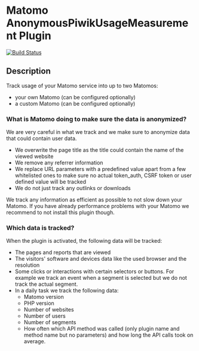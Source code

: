 # Matomo AnonymousPiwikUsageMeasurement Plugin

[![Build Status](https://travis-ci.org/matomo-org/plugin-AnonymousPiwikUsageMeasurement.svg?branch=master)](https://travis-ci.org/matomo-org/plugin-AnonymousPiwikUsageMeasurement)

## Description

Track usage of your Matomo service into up to two Matomos:

* your own Matomo (can be configured optionally)
* a custom Matomo (can be configured optionally)

### What is Matomo doing to make sure the data is anonymized?

We are very careful in what we track and we make sure to anonymize data that could contain user data.

* We overwrite the page title as the title could contain the name of the viewed website
* We remove any referrer information
* We replace URL parameters with a predefined value apart from a few whitelisted ones to make sure no actual token_auth, CSRF token or user defined value will be tracked
* We do not just track any outlinks or downloads

We track any information as efficient as possible to not slow down your Matomo. If you have already performance problems with your Matomo we recommend to not install this plugin though.

### Which data is tracked?

When the plugin is activated, the following data will be tracked:

* The pages and reports that are viewed
* The visitors' software and devices data like the used browser and the resolution
* Some clicks or interactions with certain selectors or buttons. For example we track an event when a segment is selected but we do not track the actual segment.
* In a daily task we track the following data:
  * Matomo version
  * PHP version
  * Number of websites
  * Number of users
  * Number of segments
  * How often which API method was called (only plugin name and method name but no parameters) and how long the API calls took on average.
